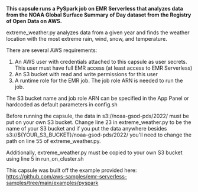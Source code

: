 **This capsule runs a PySpark job on EMR Serverless that analyzes data from the NOAA Global Surface Summary of Day dataset from the Registry of Open Data on AWS.**

extreme_weather.py analyzes data from a given year and finds the weather location with the most extreme rain, wind, snow, and temperature.

There are several AWS requirements:
1) An AWS user with credentials attached to this capsule as user secrets. This user must have full EMR access (at least access to EMR Serverless)
2) An S3 bucket with read and write permissions for this user 
3) A runtime role for the EMR job. The job role ARN is needed to run the job. 

The S3 bucket name and job role ARN can be specified in the App Panel or hardcoded as default parameters in config.sh 

Before running the capsule, the data in s3://noaa-gsod-pds/2022/ must be put on your own S3 bucket. Change line 23 in extreme_weather.py to be the name of your S3 bucket and if you put the data anywhere besides s3://${YOUR_S3_BUCKET}/noaa-gsod-pds/2022/ you'll need to change the path on line 55 of extreme_weather.py. 

Additionally, extreme_weather.py must be copied to your own S3 bucket using line 5 in run_on_cluster.sh

This capsule was built off the example provided here: 
https://github.com/aws-samples/emr-serverless-samples/tree/main/examples/pyspark